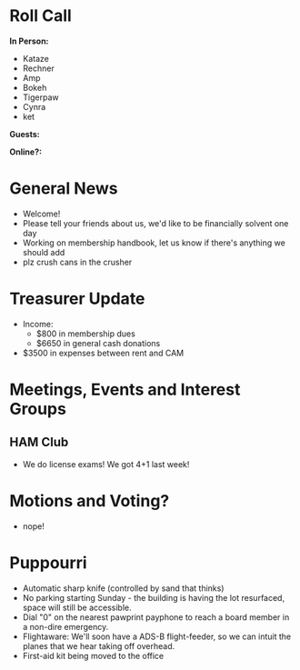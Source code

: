 # Roll Call
**In Person:**
 - Kataze
 - Rechner
 - Amp
 - Bokeh
 - Tigerpaw
 - Cynra
 - ket

**Guests:** 

**Online?:** 
# General News
  - Welcome! 
  - Please tell your friends about us, we'd like to be financially solvent one day
  - Working on membership handbook, let us know if there's anything we should add
  - plz crush cans in the crusher
# Treasurer Update
  - Income:
    - $800 in membership dues 
    - $6650 in general cash donations
  - $3500 in expenses between rent and CAM
# Meetings, Events and Interest Groups
## HAM Club
  - We do license exams!  We got 4+1 last week!
# Motions and Voting?
  - nope!
# Puppourri
  - Automatic sharp knife (controlled by sand that thinks)
  - No parking starting Sunday - the building is having the lot resurfaced, space will still be accessible.
  - Dial "0" on the nearest pawprint payphone to reach a board member in a non-dire emergency.
  - Flightaware: We'll soon have a ADS-B flight-feeder, so we can intuit the planes that we hear taking off overhead.
  - First-aid kit being moved to the office

